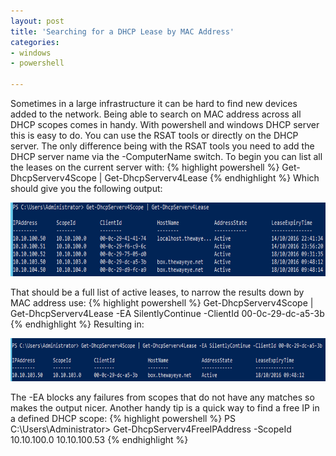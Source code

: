 ```yaml
---
layout: post
title: 'Searching for a DHCP Lease by MAC Address'
categories:
- windows
- powershell

---
```

Sometimes in a large infrastructure it can be hard to find new devices added to the network. Being able to search on MAC address across all DHCP scopes comes in handy. With powershell and windows DHCP server this is easy to do. You can use the RSAT tools or directly on the DHCP server. The only difference being with the RSAT tools you need to add the DHCP server name via the -ComputerName switch. To begin you can list all the leases on the current server with:
{% highlight powershell %}
Get-DhcpServerv4Scope | Get-DhcpServerv4Lease
{% endhighlight %}
Which should give you the following output:

<p><img alt="Powershell DHCP Lease Search" width="720" height="118" src="/images/ps-search.png" /></p>

That should be a full list of active leases, to narrow the results down by MAC address use:
{% highlight powershell %}
Get-DhcpServerv4Scope | Get-DhcpServerv4Lease -EA SilentlyContinue -ClientId 00-0c-29-dc-a5-3b
{% endhighlight %}
Resulting in:

<p><img alt="Powershell DHCP Lease Search Filter" width="720" height="68.5" src="/images/ps-search-filter.gif" /></p>

The -EA blocks any failures from scopes that do not have any matches so makes the output nicer. Another handy tip is a quick way to find a free IP in a defined DHCP scope:
{% highlight powershell %}
PS C:\Users\Administrator> Get-DhcpServerv4FreeIPAddress -ScopeId 10.10.100.0
10.10.100.53
{% endhighlight %}